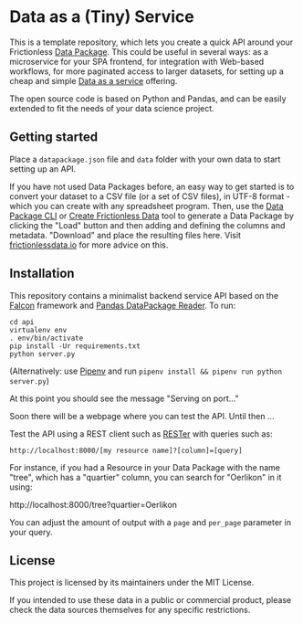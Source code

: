 # Data as a (Tiny) Service

This is a template repository, which lets you create a quick API around your Frictionless [Data Package](https://frictionlessdata.io/). This could be useful in several ways: as a microservice for your SPA frontend, for integration with Web-based workflows, for more paginated access to larger datasets, for setting up a cheap and simple [Data as a service](https://en.wikipedia.org/wiki/Data_as_a_service) offering.

The open source code is based on Python and Pandas, and can be easily extended to fit the needs of your data science project.

## Getting started

Place a `datapackage.json` file and `data` folder with your own data to start setting up an API.

If you have not used Data Packages before, an easy way to get started is to convert your dataset to a CSV file (or a set of CSV files), in UTF-8 format - which you can create with any spreadsheet program. Then, use the [Data Package CLI](https://github.com/frictionlessdata/datapackage-py#cli) or [Create Frictionless Data](https://create.frictionlessdata.io) tool to generate a Data Package by clicking the "Load" button and then adding and defining the columns and metadata. "Download" and place the resulting files here. Visit [frictionlessdata.io](https://frictionlessdata.io) for more advice on this.

## Installation

This repository contains a minimalist backend service API based on the [Falcon](http://falconframework.org/) framework and [Pandas DataPackage Reader](https://github.com/rgieseke/pandas-datapackage-reader). To run:

```
cd api
virtualenv env
. env/bin/activate
pip install -Ur requirements.txt
python server.py
```

(Alternatively: use [Pipenv](https://pipenv.pypa.io/en/latest/) and run `pipenv install && pipenv run python server.py`)

At this point you should see the message "Serving on port..."

Soon there will be a webpage where you can test the API. Until then ...

Test the API using a REST client such as [RESTer](https://github.com/frigus02/RESTer) with queries such as:

`http://localhost:8000/[my resource name]?[column]=[query]`

For instance, if you had a Resource in your Data Package with the name "tree", which has a "quartier" column, you can search for "Oerlikon" in it using:

http://localhost:8000/tree?quartier=Oerlikon

You can adjust the amount of output with a `page` and `per_page` parameter in your query.

## License

This project is licensed by its maintainers under the MIT License.

If you intended to use these data in a public or commercial product, please
check the data sources themselves for any specific restrictions.
